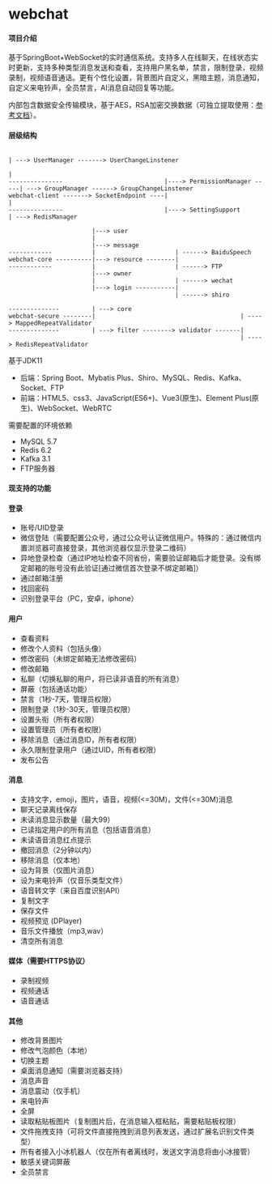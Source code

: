 # webchat

#### 项目介绍

基于SpringBoot+WebSocket的实时通信系统。支持多人在线聊天，在线状态实时更新，支持多种类型消息发送和查看，支持用户黑名单，禁言，限制登录，视频录制，视频语音通话。更有个性化设置，背景图片自定义，黑暗主题，消息通知，自定义来电铃声，全员禁言，AI消息自动回复等功能。

内部包含数据安全传输模块，基于AES，RSA加密交换数据（可独立提取使用：[参考文档](https://www.zybuluo.com/1330000110/note/2172127)）。

#### 层级结构
```
                                                                         | ---> UserManager -------> UserChangeLinstener
                                                                         |
---------------                            |----> PermissionManager -----| ---> GroupManager ------> GroupChangeLinstener
webchat-client -------> SocketEndpoint ----|                             |
---------------                            |----> SettingSupport         | ---> RedisManager

                       |---> user
                       |
                       |---> message
------------           |                      | ------> BaiduSpeech
webchat-core ----------|---> resource --------| 
------------           |                      | ------> FTP
                       |---> owner
                       |                      | ------> wechat
                       |---> login -----------|
                                              | ------> shiro

--------------         | ---> core
webchat-secure --------|                                        | ----> MappedRepeatValidator
--------------         | ---> filter --------> validator -------|
                                                                | ----> RedisRepeatValidator
```

基于JDK11

* 后端：Spring Boot、Mybatis Plus、Shiro、MySQL、Redis、Kafka、Socket、FTP
* 前端：HTML5、css3、JavaScript(ES6+)、Vue3(原生)、Element Plus(原生)、WebSocket、WebRTC

需要配置的环境依赖

* MySQL 5.7
* Redis 6.2
* Kafka 3.1
* FTP服务器

#### 现支持的功能

#### 登录

* 账号/UID登录
* 微信登陆（需要配置公众号，通过公众号认证微信用户。特殊的：通过微信内置浏览器可直接登录，其他浏览器仅显示登录二维码）
* 异地登录检查（通过IP地址检查不同省份，需要验证邮箱后才能登录。没有绑定邮箱的账号没有此验证[通过微信首次登录不绑定邮箱]）
* 通过邮箱注册
* 找回密码
* 识别登录平台（PC，安卓，iphone）

#### 用户

* 查看资料
* 修改个人资料（包括头像）
* 修改密码（未绑定邮箱无法修改密码）
* 修改邮箱
* 私聊（切换私聊的用户，将已读非语音的所有消息）
* 屏蔽（包括通话功能）
* 禁言（1秒-7天，管理员权限）
* 限制登录（1秒-30天，管理员权限）
* 设置头衔（所有者权限）
* 设置管理员（所有者权限）
* 移除消息（通过消息ID，所有者权限）
* 永久限制登录用户（通过UID，所有者权限）
* 发布公告

#### 消息

* 支持文字，emoji，图片，语音，视频(<=30M)，文件(<=30M)消息
* 聊天记录离线保存
* 未读消息显示数量（最大99）
* 已读指定用户的所有消息（包括语音消息）
* 未读语音消息红点提示
* 撤回消息（2分钟以内）
* 移除消息（仅本地）
* 设为背景（仅图片消息）
* 设为来电铃声（仅音乐类型文件）
* 语音转文字（来自百度识别API）
* 复制文字
* 保存文件
* 视频预览 (DPlayer)
* 音乐文件播放（mp3,wav）
* 清空所有消息

#### 媒体（需要HTTPS协议）

* 录制视频
* 视频通话
* 语音通话

#### 其他

* 修改背景图片
* 修改气泡颜色（本地）
* 切换主题
* 桌面消息通知（需要浏览器支持）
* 消息声音
* 消息震动（仅手机）
* 来电铃声
* 全屏
* 读取粘贴板图片（复制图片后，在消息输入框粘贴，需要粘贴板权限）
* 文件拖拽支持（可将文件直接拖拽到消息列表发送，通过扩展名识别文件类型）
* 所有者接入小冰机器人（仅在所有者离线时，发送文字消息将由小冰接管）
* 敏感关键词屏蔽
* 全员禁言
